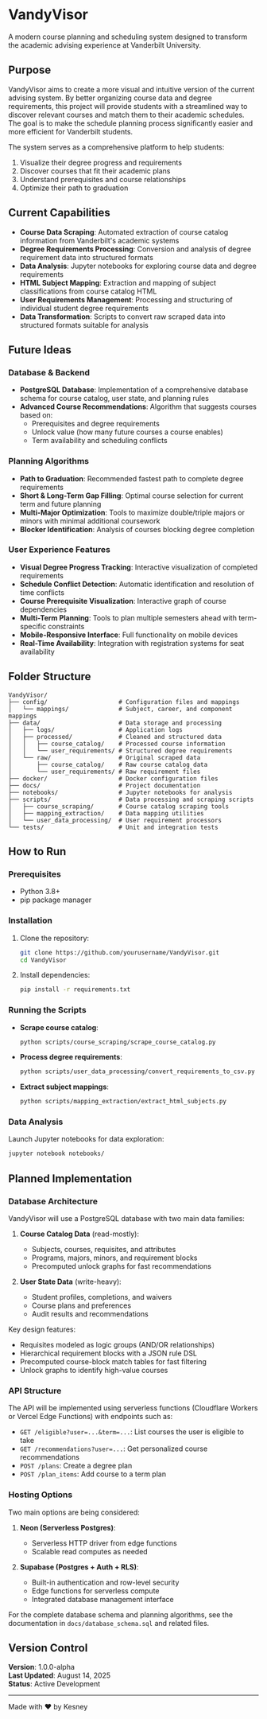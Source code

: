 # VandyVisor

A modern course planning and scheduling system designed to transform the academic advising experience at Vanderbilt University.

## Purpose

VandyVisor aims to create a more visual and intuitive version of the current advising system. By better organizing course data and degree requirements, this project will provide students with a streamlined way to discover relevant courses and match them to their academic schedules. The goal is to make the schedule planning process significantly easier and more efficient for Vanderbilt students.

The system serves as a comprehensive platform to help students:
1. Visualize their degree progress and requirements
2. Discover courses that fit their academic plans
3. Understand prerequisites and course relationships
4. Optimize their path to graduation

## Current Capabilities

- **Course Data Scraping**: Automated extraction of course catalog information from Vanderbilt's academic systems
- **Degree Requirements Processing**: Conversion and analysis of degree requirement data into structured formats
- **Data Analysis**: Jupyter notebooks for exploring course data and degree requirements
- **HTML Subject Mapping**: Extraction and mapping of subject classifications from course catalog HTML
- **User Requirements Management**: Processing and structuring of individual student degree requirements
- **Data Transformation**: Scripts to convert raw scraped data into structured formats suitable for analysis

## Future Ideas

### Database & Backend
- **PostgreSQL Database**: Implementation of a comprehensive database schema for course catalog, user state, and planning rules
- **Advanced Course Recommendations**: Algorithm that suggests courses based on:
  - Prerequisites and degree requirements
  - Unlock value (how many future courses a course enables)
  - Term availability and scheduling conflicts

### Planning Algorithms
- **Path to Graduation**: Recommended fastest path to complete degree requirements
- **Short & Long-Term Gap Filling**: Optimal course selection for current term and future planning
- **Multi-Major Optimization**: Tools to maximize double/triple majors or minors with minimal additional coursework
- **Blocker Identification**: Analysis of courses blocking degree completion

### User Experience Features
- **Visual Degree Progress Tracking**: Interactive visualization of completed requirements
- **Schedule Conflict Detection**: Automatic identification and resolution of time conflicts
- **Course Prerequisite Visualization**: Interactive graph of course dependencies
- **Multi-Term Planning**: Tools to plan multiple semesters ahead with term-specific constraints
- **Mobile-Responsive Interface**: Full functionality on mobile devices
- **Real-Time Availability**: Integration with registration systems for seat availability

## Folder Structure

```
VandyVisor/
├── config/                    # Configuration files and mappings
│   └── mappings/              # Subject, career, and component mappings
├── data/                      # Data storage and processing
│   ├── logs/                  # Application logs
│   ├── processed/             # Cleaned and structured data
│   │   ├── course_catalog/    # Processed course information
│   │   └── user_requirements/ # Structured degree requirements
│   └── raw/                   # Original scraped data
│       ├── course_catalog/    # Raw course catalog data
│       └── user_requirements/ # Raw requirement files
├── docker/                    # Docker configuration files
├── docs/                      # Project documentation
├── notebooks/                 # Jupyter notebooks for analysis
├── scripts/                   # Data processing and scraping scripts
│   ├── course_scraping/       # Course catalog scraping tools
│   ├── mapping_extraction/    # Data mapping utilities
│   └── user_data_processing/  # User requirement processors
└── tests/                     # Unit and integration tests
```

## How to Run

### Prerequisites

- Python 3.8+
- pip package manager

### Installation

1. Clone the repository:

   ```bash
   git clone https://github.com/yourusername/VandyVisor.git
   cd VandyVisor
   ```

2. Install dependencies:
   ```bash
   pip install -r requirements.txt
   ```

### Running the Scripts

- **Scrape course catalog**:

  ```bash
  python scripts/course_scraping/scrape_course_catalog.py
  ```

- **Process degree requirements**:

  ```bash
  python scripts/user_data_processing/convert_requirements_to_csv.py
  ```

- **Extract subject mappings**:
  ```bash
  python scripts/mapping_extraction/extract_html_subjects.py
  ```

### Data Analysis

Launch Jupyter notebooks for data exploration:

```bash
jupyter notebook notebooks/
```

## Planned Implementation

### Database Architecture

VandyVisor will use a PostgreSQL database with two main data families:

1. **Course Catalog Data** (read-mostly):
   - Subjects, courses, requisites, and attributes
   - Programs, majors, minors, and requirement blocks
   - Precomputed unlock graphs for fast recommendations

2. **User State Data** (write-heavy):
   - Student profiles, completions, and waivers
   - Course plans and preferences
   - Audit results and recommendations

Key design features:
- Requisites modeled as logic groups (AND/OR relationships)
- Hierarchical requirement blocks with a JSON rule DSL
- Precomputed course-block match tables for fast filtering
- Unlock graphs to identify high-value courses

### API Structure

The API will be implemented using serverless functions (Cloudflare Workers or Vercel Edge Functions) with endpoints such as:
- `GET /eligible?user=...&term=...`: List courses the user is eligible to take
- `GET /recommendations?user=...`: Get personalized course recommendations
- `POST /plans`: Create a degree plan
- `POST /plan_items`: Add course to a term plan

### Hosting Options

Two main options are being considered:

1. **Neon (Serverless Postgres)**:
   - Serverless HTTP driver from edge functions
   - Scalable read computes as needed

2. **Supabase (Postgres + Auth + RLS)**:
   - Built-in authentication and row-level security
   - Edge functions for serverless compute
   - Integrated database management interface

For the complete database schema and planning algorithms, see the documentation in `docs/database_schema.sql` and related files.

## Version Control

**Version**: 1.0.0-alpha  
**Last Updated**: August 14, 2025  
**Status**: Active Development

---

Made with ❤️ by Kesney
